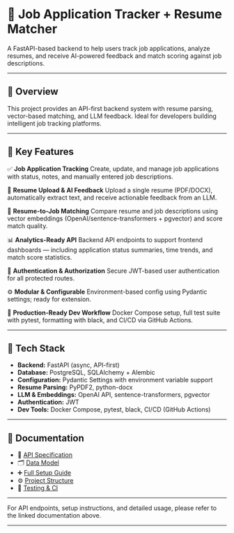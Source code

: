 # 📂 Job Application Tracker + Resume Matcher

A FastAPI-based backend to help users track job applications, analyze resumes, and receive AI-powered feedback and match scoring against job descriptions.

---

## 🎯 Overview

This project provides an API-first backend system with resume parsing, vector-based matching, and LLM feedback. Ideal for developers building intelligent job tracking platforms.

---

## 🚀 Key Features

✅ **Job Application Tracking**
Create, update, and manage job applications with status, notes, and manually entered job descriptions.

📄 **Resume Upload & AI Feedback**
Upload a single resume (PDF/DOCX), automatically extract text, and receive actionable feedback from an LLM.

🤖 **Resume-to-Job Matching**
Compare resume and job descriptions using vector embeddings (OpenAI/sentence-transformers + pgvector) and score match quality.

📊 **Analytics-Ready API**
Backend API endpoints to support frontend dashboards — including application status summaries, time trends, and match score statistics.

🔐 **Authentication & Authorization**
Secure JWT-based user authentication for all protected routes.

⚙️ **Modular & Configurable**
Environment-based config using Pydantic settings; ready for extension.

🧪 **Production-Ready Dev Workflow**
Docker Compose setup, full test suite with pytest, formatting with black, and CI/CD via GitHub Actions.

---

## 🧰 Tech Stack

- **Backend:** FastAPI (async, API-first)
- **Database:** PostgreSQL, SQLAlchemy + Alembic
- **Configuration:** Pydantic Settings with environment variable support
- **Resume Parsing:** PyPDF2, python-docx
- **LLM & Embeddings:** OpenAI API, sentence-transformers, pgvector
- **Authentication:** JWT
- **Dev Tools:** Docker Compose, pytest, black, CI/CD (GitHub Actions)

---

## 📄 Documentation

- 📑 [API Specification](docs/API_SPEC.md)
- 🗂️ [Data Model](docs/DATA_MODEL.md)
- ➕ [Full Setup Guide](docs/SETUP.md)
- ⚙️ [Project Structure](docs/PROJECT_STRUCTURE.md)
- 🧪 [Testing & CI](docs/TESTING.md)

---

For API endpoints, setup instructions, and detailed usage, please refer to the linked documentation above.

---
